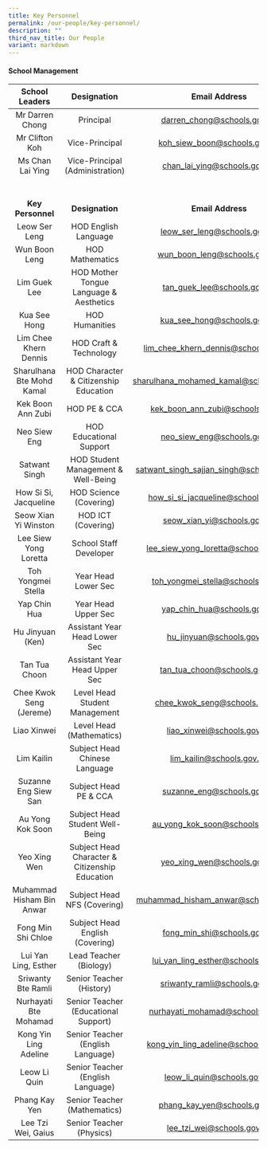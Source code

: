 ```yaml
---
title: Key Personnel
permalink: /our-people/key-personnel/
description: ""
third_nav_title: Our People
variant: markdown
---
```

#### School Management 

| School Leaders | Designation | Email Address |
|:---:|:---:|:---:|
| Mr Darren Chong | Principal | darren_chong@schools.gov.sg |
| Mr Clifton Koh | Vice-Principal | koh_siew_boon@schools.gov.sg|
| Ms Chan Lai Ying| Vice-Principal (Administration)| chan_lai_ying@schools.gov.sg |
<br><br>**Key Personnel** |  <br><br>**Designation**  | <br><br>**Email Address**  |
| Leow Ser Leng | HOD English Language | leow_ser_leng@schools.gov.sg |
| Wun Boon Leng | HOD Mathematics | wun_boon_leng@schools.gov.sg |
| Lim Guek Lee | HOD Mother Tongue Language &amp; Aesthetics | tan_guek_lee@schools.gov.sg |
| Kua See Hong | HOD Humanities | kua_see_hong@schools.gov.sg |
| Lim Chee Khern Dennis | HOD Craft &amp; Technology | lim_chee_khern_dennis@schools.gov.sg |
| Sharulhana Bte Mohd Kamal | HOD Character &amp; Citizenship Education | sharulhana_mohamed_kamal@schools.gov.sg |
| Kek Boon Ann Zubi | HOD PE &amp; CCA | kek_boon_ann_zubi@schools.gov.sg |
| Neo Siew Eng | HOD Educational Support | neo_siew_eng@schools.gov.sg |
| Satwant Singh | HOD Student Management &amp; Well-Being | satwant_singh_sajjan_singh@schools.gov.sg |
| How Si Si, Jacqueline | HOD Science (Covering) | how_si_si_jacqueline@schools.gov.sg |
| Seow Xian Yi Winston | HOD ICT (Covering) | seow_xian_yi@schools.gov.sg |
| Lee Siew Yong Loretta | School Staff Developer | lee_siew_yong_loretta@schools.gov.sg |
| Toh Yongmei Stella | Year Head Lower Sec | toh_yongmei_stella@schools.gov.sg |
| Yap Chin Hua | Year Head Upper Sec |  yap_chin_hua@schools.gov.sg|
| Hu Jinyuan (Ken) | Assistant Year Head Lower Sec |   hu_jinyuan@schools.gov.sg |
| Tan Tua Choon | Assistant Year Head Upper Sec | tan_tua_choon@schools.gov.sg |
| Chee Kwok Seng (Jereme) | Level Head Student Management | chee_kwok_seng@schools.gov.sg |
| Liao Xinwei | Level Head (Mathematics) | liao_xinwei@schools.gov.sg
| Lim Kailin | Subject Head Chinese Language | lim_kailin@schools.gov.sg |
| Suzanne Eng Siew San | Subject Head PE &amp; CCA | suzanne_eng@schools.gov.sg |
| Au Yong Kok Soon | Subject Head Student Well-Being | au_yong_kok_soon@schools.gov.sg |
| Yeo Xing Wen | Subject Head Character &amp; Citizenship Education | yeo_xing_wen@schools.gov.sg |
| Muhammad Hisham Bin Anwar | Subject Head NFS (Covering) | muhammad_hisham_anwar@schools.gov.sg |
| Fong Min Shi Chloe | Subject Head English (Covering) | fong_min_shi@schools.gov.sg |
| Lui Yan Ling, Esther | Lead Teacher (Biology) | lui_yan_ling_esther@schools.gov.sg |
| Sriwanty Bte Ramli | Senior Teacher (History) | sriwanty_ramli@schools.gov.sg |
| Nurhayati Bte Mohamad | Senior Teacher (Educational Support) | nurhayati_mohamad@schools.gov.sg |
| Kong Yin Ling Adeline | Senior Teacher (English Language) | kong_yin_ling_adeline@schools.gov.sg |
| Leow Li Quin | Senior Teacher (English Language) | leow_li_quin@schools.gov.sg |
| Phang Kay Yen | Senior Teacher (Mathematics) | phang_kay_yen@schools.gov.sg |
| Lee Tzi Wei, Gaius | Senior Teacher (Physics) | lee_tzi_wei@schools.gov.sg |